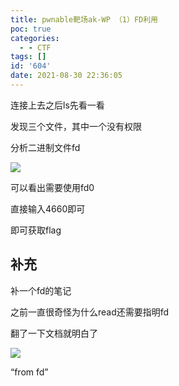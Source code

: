 ```yaml
---
title: pwnable靶场ak-WP （1）FD利用
poc: true
categories:
  - - CTF
tags: []
id: '604'
date: 2021-08-30 22:36:05
---
```


连接上去之后ls先看一看

发现三个文件，其中一个没有权限

分析二进制文件fd

![](https://www.ksroido.art/wp-content/uploads/2021/08/image-36.png)

可以看出需要使用fd0

直接输入4660即可

即可获取flag

## 补充

补一个fd的笔记

之前一直很奇怪为什么read还需要指明fd

翻了一下文档就明白了

![](https://www.ksroido.art/wp-content/uploads/2021/08/image-37.png)

“from fd”